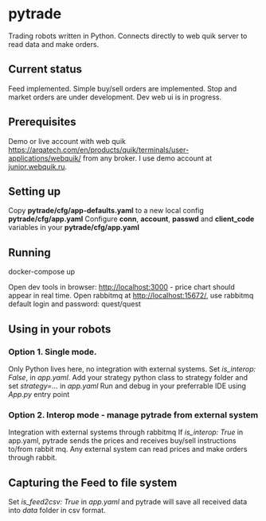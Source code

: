 # pytrade
Trading robots written in Python. Connects directly to web quik server to read data and make orders. 

## Current status
Feed implemented. Simple buy/sell orders are implemented. Stop and market orders are under development.
Dev web ui is in progress.

## Prerequisites
Demo or live account with web quik https://arqatech.com/en/products/quik/terminals/user-applications/webquik/ from any broker. 
I use demo account at [junior.webquik.ru](https://junior.webquik.ru/).

## Setting up
Copy **pytrade/cfg/app-defaults.yaml** to a new local config **pytrade/cfg/app.yaml**
Configure **conn**, **account**, **passwd**  and **client_code** variables in your **pytrade/cfg/app.yaml**

## Running
docker-compose up

Open dev tools in browser: [http://localhost:3000](http://localhost:3000) - price chart should appear in real time.
Open rabbitmq at [http://localhost:15672/](http://localhost:15672/), use rabbitmq default login and password: quest/quest

## Using in your robots

### Option 1. Single mode. 
Only Python lives here, no integration with external systems.
Set *is_interop: False*, in *app.yaml*. Add your strategy python class to strategy folder and set *strategy=...* in *app.yaml* Run and debug in your preferrable IDE using *App.py* entry point

### Option 2. Interop mode - manage pytrade from external system
Integration with external systems through rabbitmq If *is_interop: True* in app.yaml, pytrade sends the prices and receives buy/sell instructions to/from rabbit mq.  Any external system can read prices and make orders through rabbit. 

## Capturing the Feed to file system
Set *is_feed2csv: True* in *app.yaml* and pytrade will save all received data into *data* folder in csv format.
